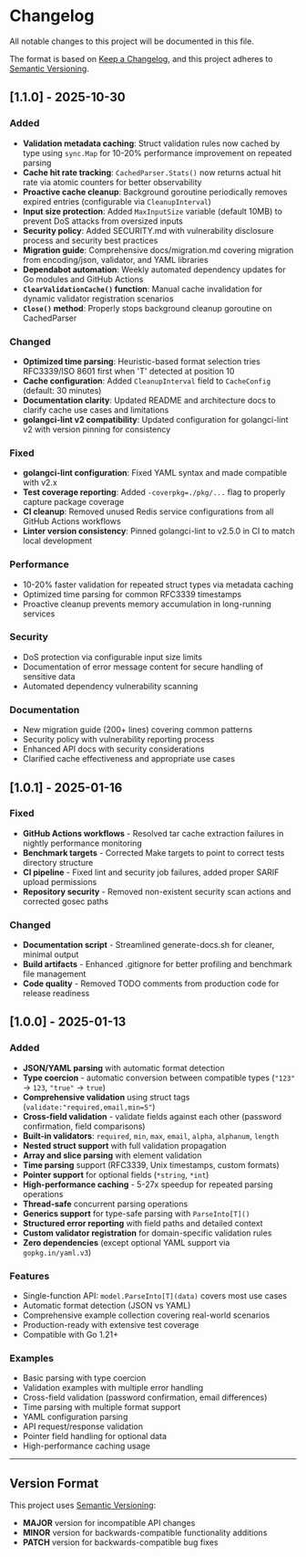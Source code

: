 # Changelog

All notable changes to this project will be documented in this file.

The format is based on [Keep a Changelog](https://keepachangelog.com/en/1.0.0/),
and this project adheres to [Semantic Versioning](https://semver.org/spec/v2.0.0.html).

## [1.1.0] - 2025-10-30

### Added

- **Validation metadata caching**: Struct validation rules now cached by type using `sync.Map` for 10-20% performance improvement on repeated parsing
- **Cache hit rate tracking**: `CachedParser.Stats()` now returns actual hit rate via atomic counters for better observability
- **Proactive cache cleanup**: Background goroutine periodically removes expired entries (configurable via `CleanupInterval`)
- **Input size protection**: Added `MaxInputSize` variable (default 10MB) to prevent DoS attacks from oversized inputs
- **Security policy**: Added SECURITY.md with vulnerability disclosure process and security best practices
- **Migration guide**: Comprehensive docs/migration.md covering migration from encoding/json, validator, and YAML libraries
- **Dependabot automation**: Weekly automated dependency updates for Go modules and GitHub Actions
- **`ClearValidationCache()` function**: Manual cache invalidation for dynamic validator registration scenarios
- **`Close()` method**: Properly stops background cleanup goroutine on CachedParser

### Changed

- **Optimized time parsing**: Heuristic-based format selection tries RFC3339/ISO 8601 first when 'T' detected at position 10
- **Cache configuration**: Added `CleanupInterval` field to `CacheConfig` (default: 30 minutes)
- **Documentation clarity**: Updated README and architecture docs to clarify cache use cases and limitations
- **golangci-lint v2 compatibility**: Updated configuration for golangci-lint v2 with version pinning for consistency

### Fixed

- **golangci-lint configuration**: Fixed YAML syntax and made compatible with v2.x
- **Test coverage reporting**: Added `-coverpkg=./pkg/...` flag to properly capture package coverage
- **CI cleanup**: Removed unused Redis service configurations from all GitHub Actions workflows
- **Linter version consistency**: Pinned golangci-lint to v2.5.0 in CI to match local development

### Performance

- 10-20% faster validation for repeated struct types via metadata caching
- Optimized time parsing for common RFC3339 timestamps
- Proactive cleanup prevents memory accumulation in long-running services

### Security

- DoS protection via configurable input size limits
- Documentation of error message content for secure handling of sensitive data
- Automated dependency vulnerability scanning

### Documentation

- New migration guide (200+ lines) covering common patterns
- Security policy with vulnerability reporting process
- Enhanced API docs with security considerations
- Clarified cache effectiveness and appropriate use cases

## [1.0.1] - 2025-01-16

### Fixed
- **GitHub Actions workflows** - Resolved tar cache extraction failures in nightly performance monitoring
- **Benchmark targets** - Corrected Make targets to point to correct tests directory structure
- **CI pipeline** - Fixed lint and security job failures, added proper SARIF upload permissions
- **Repository security** - Removed non-existent security scan actions and corrected gosec paths

### Changed
- **Documentation script** - Streamlined generate-docs.sh for cleaner, minimal output
- **Build artifacts** - Enhanced .gitignore for better profiling and benchmark file management
- **Code quality** - Removed TODO comments from production code for release readiness

## [1.0.0] - 2025-01-13

### Added
- **JSON/YAML parsing** with automatic format detection
- **Type coercion** - automatic conversion between compatible types (`"123"` → `123`, `"true"` → `true`)
- **Comprehensive validation** using struct tags (`validate:"required,email,min=5"`)
- **Cross-field validation** - validate fields against each other (password confirmation, field comparisons)
- **Built-in validators**: `required`, `min`, `max`, `email`, `alpha`, `alphanum`, `length`
- **Nested struct support** with full validation propagation
- **Array and slice parsing** with element validation
- **Time parsing** support (RFC3339, Unix timestamps, custom formats)
- **Pointer support** for optional fields (`*string`, `*int`)
- **High-performance caching** - 5-27x speedup for repeated parsing operations
- **Thread-safe** concurrent parsing operations
- **Generics support** for type-safe parsing with `ParseInto[T]()`
- **Structured error reporting** with field paths and detailed context
- **Custom validator registration** for domain-specific validation rules
- **Zero dependencies** (except optional YAML support via `gopkg.in/yaml.v3`)

### Features
- Single-function API: `model.ParseInto[T](data)` covers most use cases
- Automatic format detection (JSON vs YAML)
- Comprehensive example collection covering real-world scenarios
- Production-ready with extensive test coverage
- Compatible with Go 1.21+

### Examples
- Basic parsing with type coercion
- Validation examples with multiple error handling
- Cross-field validation (password confirmation, email differences)
- Time parsing with multiple format support
- YAML configuration parsing
- API request/response validation
- Pointer field handling for optional data
- High-performance caching usage

---

## Version Format
This project uses [Semantic Versioning](https://semver.org/):
- **MAJOR** version for incompatible API changes
- **MINOR** version for backwards-compatible functionality additions
- **PATCH** version for backwards-compatible bug fixes
